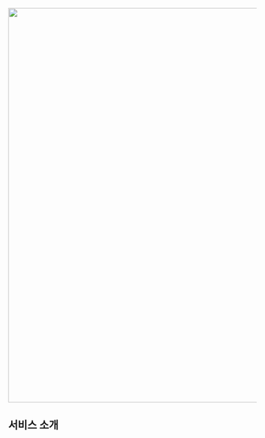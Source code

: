 <p align="center"><img src="https://upload.wikimedia.org/wikipedia/commons/0/02/Stack_Overflow_logo.svg" width="800px"></p>


## 서비스 소개
